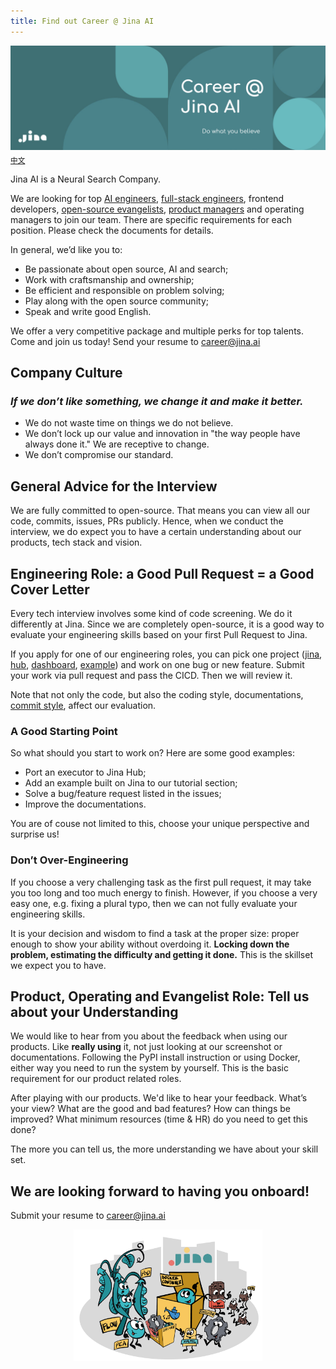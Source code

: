```yaml
---
title: Find out Career @ Jina AI
---
```


![Career@Jina AI](career-banner.png)
<sub><a href='./README.zh'>中文</a></sub>

Jina AI is a Neural Search Company.

We are looking for top [AI engineers](https://github.com/jina-ai/career/blob/master/ai-engineer.md), [full-stack engineers](https://github.com/jina-ai/career/blob/master/full-stack-engineer.md), frontend developers, [open-source evangelists](https://github.com/jina-ai/career/blob/master/opensource-evangelist.md), [product managers](https://github.com/jina-ai/career/blob/master/ai-product-manager.md) and operating managers to join our team. There are specific requirements for each position. Please check the documents for details. 

In general, we’d like you to:
- Be passionate about open source, AI and search;
- Work with craftsmanship and ownership;
- Be efficient and responsible on problem solving;
- Play along with the open source community;
- Speak and write good English.

We offer a very competitive package and multiple perks for top talents. Come and join us today! Send your resume to [career@jina.ai](mailto:career@jina.ai)

## Company Culture

### *If we don’t like something, we change it and make it better.*

- We do not waste time on things we do not believe.
- We don’t lock up our value and innovation in "the way people have always done it." We are receptive to change.
- We don’t compromise our standard.

## General Advice for the Interview

We are fully committed to open-source. That means you can view all our code, commits, issues, PRs publicly. Hence, when we conduct the interview, we do expect you to have a certain understanding about our products, tech stack and vision. 

## Engineering Role: a Good Pull Request = a Good Cover Letter

Every tech interview involves some kind of code screening. We do it differently at Jina. Since we are completely open-source, it is a good way to evaluate your engineering skills based on your first Pull Request to Jina.

If you apply for one of our engineering roles, you can pick one project ([jina](https://github.com/jina-ai/jina), [hub](https://github.com/jina-ai/jina-hub), [dashboard](https://github.com/jina-ai/jina-hub), [example](https://github.com/jina-ai/examples)) and work on one bug or new feature. Submit your work via pull request and pass the CICD. Then we will review it.

Note that not only the code, but also the coding style, documentations, [commit style](https://github.com/jina-ai/jina/blob/master/CONTRIBUTING.md), affect our evaluation.

### A Good Starting Point

So what should you start to work on? Here are some good examples:
- Port an executor to Jina Hub;
- Add an example built on Jina to our tutorial section;
- Solve a bug/feature request listed in the issues;
- Improve the documentations.

You are of couse not limited to this, choose your unique perspective and surprise us!


### Don’t Over-Engineering

If you choose a very challenging task as the first pull request, it may take you too long and too much energy to finish. However, if you choose a very easy one, e.g. fixing a plural typo, then we can not fully evaluate your engineering skills.

It is your decision and wisdom to find a task at the proper size: proper enough to show your ability without overdoing it. **Locking down the problem, estimating the difficulty and getting it done.** This is the skillset we expect you to have.

## Product, Operating and Evangelist Role: Tell us about your Understanding

We would like to hear from you about the feedback when using our products. Like **really using** it, not just looking at our screenshot or documentations. Following the PyPI install instruction or using Docker, either way you need to run the system by yourself. This is the basic requirement for our product related roles.

After playing with our products. We'd like to hear your feedback. What’s your view? What are the good and bad features? How can things be improved? What minimum resources (time & HR) do you need to get this done?

The more you can tell us, the more understanding we have about your skill set.


## We are looking forward to having you onboard!

Submit your resume to [career@jina.ai](mailto:career@jina.ai)



<p align="center">
  <a href="https://opensource.jina.ai"><img src="https://github.com/jina-ai/jina/blob/master/docs/chapters/101/img/ILLUS11.png?raw=true" width="60%" align="center"></a>
</p>
